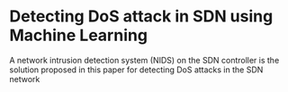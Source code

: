 # Detecting DoS attack in SDN using Machine Learning
A network intrusion detection system (NIDS) on the SDN controller is the solution proposed in this paper for detecting DoS attacks in the SDN network
